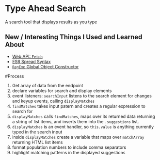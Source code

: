 # Type Ahead Search
A search tool that displays results as you type

## New / Interesting Things I Used and Learned About
* [Web API: `Fetch`](https://developer.mozilla.org/en-US/docs/Web/API/Fetch_API)
* [ES6 Spread Syntax](https://developer.mozilla.org/en-US/docs/Web/JavaScript/Reference/Operators/Spread_operator)
* [`RegExp` Global Object Constructor](https://developer.mozilla.org/en-US/docs/Web/JavaScript/Reference/Global_Objects/RegExp)


#Process 
1. Get array of data from the endpoint
1. declare variables for search and display elements
1. event listeners: `searchInput` listens to the search element for changes and keyup events, calling `displayMatches`
1. `findMatches` takes input patern and creates a regular expression to search for
1. `displayMatches` calls `findMatches`, maps over its returned data returning a string of list items, and inserts them into the `.suggestions` list.
1. `displayMatches` is an event handler, so `this.value` is anything currently typed in the search input
1. inside `displayMatches` create a variable that maps over `matchArray` returning HTML list items
1. format population numbers to include comma separators
1. highlight matching patterns in the displayed suggestions

